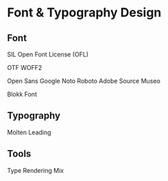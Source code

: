 Font & Typography Design
========================

Font
----

SIL Open Font License (OFL)

OTF
WOFF2

Open Sans
Google
  Noto
  Roboto
Adobe
  Source
Museo

Blokk Font

Typography
----------

Molten Leading

Tools
-----

Type Rendering Mix








